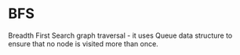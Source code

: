 # BFS

Breadth First Search graph traversal - it uses Queue data structure to ensure that no node is visited more than once.
